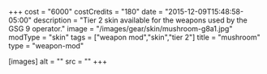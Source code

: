 +++
cost = "6000"
costCredits = "180"
date = "2015-12-09T15:48:58-05:00"
description = "Tier 2 skin available for the weapons used by the GSG 9 operator."
image = "/images/gear/skin/mushroom-g8a1.jpg"
modType = "skin"
tags = ["weapon mod","skin","tier 2"]
title = "mushroom"
type = "weapon-mod"

[images]
  alt = ""
  src = ""
+++
